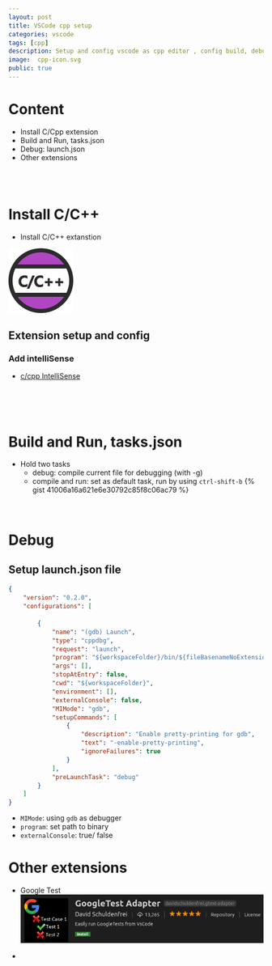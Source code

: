 ```yaml
---
layout: post
title: VSCode cpp setup
categories: vscode
tags: [cpp]
description: Setup and config vscode as cpp editor , config build, debug and using cmake
image:  cpp-icon.svg
public: true
---
```

# Content
- Install C/Cpp extension
- Build and Run, tasks.json
- Debug: launch.json
- Other extensions
  
&nbsp;  
&nbsp; 
# Install C/C++ 
- Install C/C++ extanstion
  
![cpp icon](/images/2019-06-06-21-48-58.png)

## Extension setup and config
### Add intelliSense
- [c/cpp IntelliSense](https://github.com/microsoft/vscode-cpptools/blob/master/Documentation/Getting%20started%20with%20IntelliSense%20configuration.md)

&nbsp;  
&nbsp;  
&nbsp;  

# Build and Run, tasks.json
- Hold two tasks
  - debug: compile current file for debugging (with -g)
  - compile and run: set as default task, run by using `ctrl-shift-b`
{% gist 41006a16a621e6e30792c85f8c06ac79 %}
&nbsp;  
&nbsp;  
&nbsp;  
# Debug
## Setup launch.json file
```json
{
    "version": "0.2.0",
    "configurations": [

        {
            "name": "(gdb) Launch",
            "type": "cppdbg",
            "request": "launch",
            "program": "${workspaceFolder}/bin/${fileBasenameNoExtension}",
            "args": [],
            "stopAtEntry": false,
            "cwd": "${workspaceFolder}",
            "environment": [],
            "externalConsole": false,
            "MIMode": "gdb",
            "setupCommands": [
                {
                    "description": "Enable pretty-printing for gdb",
                    "text": "-enable-pretty-printing",
                    "ignoreFailures": true
                }
            ],
            "preLaunchTask": "debug"
        }
    ]
}
```
- `MIMode`: using `gdb` as debugger
- `program`: set path to binary
- `externalConsole`: true/ false

# Other extensions
- Google Test
![](../../images/2019-06-06-22-22-42.png)

- 